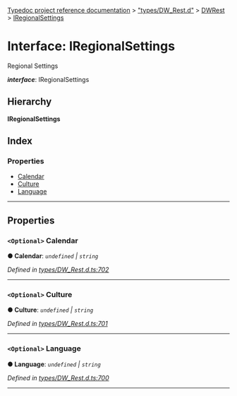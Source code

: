 [Typedoc project reference documentation](../README.md) > ["types/DW_Rest.d"](../modules/_types_dw_rest_d_.md) > [DWRest](../modules/_types_dw_rest_d_.dwrest.md) > [IRegionalSettings](../interfaces/_types_dw_rest_d_.dwrest.iregionalsettings.md)

# Interface: IRegionalSettings

Regional Settings

*__interface__*: IRegionalSettings

## Hierarchy

**IRegionalSettings**

## Index

### Properties

* [Calendar](_types_dw_rest_d_.dwrest.iregionalsettings.md#calendar)
* [Culture](_types_dw_rest_d_.dwrest.iregionalsettings.md#culture)
* [Language](_types_dw_rest_d_.dwrest.iregionalsettings.md#language)

---

## Properties

<a id="calendar"></a>

### `<Optional>` Calendar

**● Calendar**: *`undefined` \| `string`*

*Defined in [types/DW_Rest.d.ts:702](https://github.com/DocuWare/REST-Sample-TS/blob/a4697e2/src/types/DW_Rest.d.ts#L702)*

___
<a id="culture"></a>

### `<Optional>` Culture

**● Culture**: *`undefined` \| `string`*

*Defined in [types/DW_Rest.d.ts:701](https://github.com/DocuWare/REST-Sample-TS/blob/a4697e2/src/types/DW_Rest.d.ts#L701)*

___
<a id="language"></a>

### `<Optional>` Language

**● Language**: *`undefined` \| `string`*

*Defined in [types/DW_Rest.d.ts:700](https://github.com/DocuWare/REST-Sample-TS/blob/a4697e2/src/types/DW_Rest.d.ts#L700)*

___

